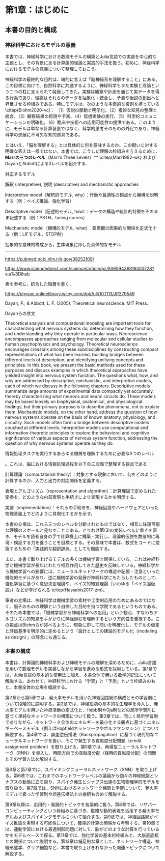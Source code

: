 # 第1章：はじめに
## 本書の目的と構成
### 神経科学におけるモデルの意義
本書では、神経科学における数理モデルの構築とJulia言語での実装を中心的な主題とし、その背景にある計算論的理論と実践的手法を扱う。初めに、神経科学におけるモデルの意義について整理しておこう。

神経科学の最終的な目的は、端的に言えば「脳神経系を理解すること」にある。この目標に向けて、自然科学に共通するように、神経科学もまた実験と理論という二つの柱に支えられて発展してきた。実験は観察や計測を通じて実データを得る行為であり、理論はそれらのデータを抽象化・統合し、予測や仮説の創出へと昇華させる枠組みである。特にモデルは、次のような多面的な役割を担っている \citep{Blohm2020-vc}：
（1）仮説の駆動と明示化、（2）複雑な知見の整理と統合、（3）観察結果の再現や予測、（4）仮想実験の実行、（5）科学的コミュニケーションの明確化、（6）臨床や技術への応用可能性の提供である。このように、モデルは単なる計算装置ではなく、科学的思考そのものの外化であり、神経科学の進展に不可欠な知的道具である。

とはいえ、「脳を理解する」とは具体的に何を意味するのか。この問いに対する明確な答えは一様ではない。本書では、こうした理解の枠組みを与えるために、**Marrの三つのレベル**（Marr’s Three Levels）** \citep{Marr1982-wk} およびDayanとAbbottによる3レベルを紹介する．

対応するモデル


解釈 (interpretive), 説明 (descriptive)  and mechanistic approaches


Interpretive model（解釈的モデル, why）：行動や最適性の観点から機構を説明する（例：ベイズ推論、強化学習）

Descriptive model（記述的モデル, how）：データの構造や統計的特徴をそのまま記述する（例：PSTH、tuning curves）

Mechanistic model（機構的モデル, what）：要素間の因果的な関係を定式化する（例：LIFモデル、STDP則）

抽象的な意味的構成から，生体現象に即した具体的なモデル





---

https://pubmed.ncbi.nlm.nih.gov/38252109/

https://www.sciencedirect.com/science/article/pii/S0959438819300728?via%3Dihub

表を参考に，統合した階層を書く．

https://physoc.onlinelibrary.wiley.com/doi/full/10.1113/JP279549

Dayan, P., & Abbott, L. F. (2005). Theoretical neuroscience. MIT Press.

Dayanらの序文

Theoretical analysis and computational modeling are important tools for characterizing what nervous systems do, determining how they function, and understanding why they operate in particular ways. Neuroscience encompasses approaches ranging from molecular and cellular studies to human psychophysics and psychology. Theoretical neuroscience encourages crosstalk among these subdisciplines by constructing compact representations of what has been learned, building bridges between different levels of description, and identifying unifying concepts and principles. In this book, we present the basic methods used for these purposes and discuss examples in which theoretical approaches have yielded insight into nervous system function. The questions what, how, and why are addressed by descriptive, mechanistic, and interpretive models, each of which we discuss in the following chapters. Descriptive models summarize large amounts of experimental data compactly yet accurately, thereby characterizing what neurons and neural circuits do. These models may be based loosely on biophysical, anatomical, and physiological findings, but their primary purpose is to describe phenomena, not to explain them. Mechanistic models, on the other hand, address the question of how nervous systems operate on the basis of known anatomy, physiology, and circuitry. Such models often form a bridge between descriptive models couched at different levels. Interpretive models use computational and information-theoretic principles to explore the behavioral and cognitive significance of various aspects of nervous system function, addressing the question of why nervous systems operate as they do.

情報処理タスクを実行するあらゆる機械を理解するために必要な3つのレベル



。これは、脳における情報処理過程を以下の三段階で整理する視点である：

計算理論（computational theory）：対象とする現象において、何をどのように計算するのか、入力と出力の対応関係を定義する。

表現とアルゴリズム（representation and algorithm）：計算理論で定められた変換を、どのような内部表現と手続きにより実現するかを明示する。

実装（implementation）：それらの手続きを、神経回路やハードウェアといった物理基盤上でどのように具現化するかを示す。

本書の立場は、これら三つのレベルを分断されたものではなく、相互に往還可能な理解のスケールと見なすことにある。とりわけ第(3)の実装レベルに重きを置き、モデルを読者自身の手で計算機上に構築・実行し、理論的仮説を数値的に再現・検証する力を養うことを目標とする。その意味で本書は、数式をコードに変換するための「実践的な翻訳辞典」としても機能する。

また、本書で取り上げるモデルの多くは機械学習と関係している。これは神経科学と機械学習が長年にわたり相互作用してきた歴史を反映している。神経科学から機械学習への影響には、ニューラルネットワークの構造や記憶・注意といった機能的モデルがあり、逆に機械学習の発展が神経科学にもたらしたものとして、強化学習に基づく意思決定理論や、ベイズ的知覚理論（いわゆる「ベイズ脳仮説」）などが挙げられる \citep{Hassabis2017-zm}。

筆者の立場は、神経科学は機械学習の素材や工学的応用のためにあるのではなく、脳そのものの理解という自律した目的を持つ学問であるというものである。そのため本書では、「機械学習から神経科学への応用」という観点、すなわちアルゴリズム的知見を手がかりに神経過程を理解するという方向性を重視する。この視点はBlohmらが述べるように、現象に即して問いを明確化し、モデルの仮定と評価基準を明示的に定めるという「設計としての建設的モデル化（modeling as design）」の理念にも通じる。



### 本書の構成
本書は、計算論的神経科学および神経モデルの理解を深めるために、Julia言語を用いて数理モデルを実装しながら学習を進める形式を採用している。第1章では、Julia言語の基本的な使用法に加え、本書全体で用いる数学的記法について解説する。あわせて、神経科学における「学習」と「予測」という枠組みのもと、本書全体の立場を概説する。

第2章から第5章では、発火率モデルを用いた神経回路網の構成とその学習則について段階的に説明する。第2章では、神経細胞の基本的な生理学を導入し、発火率モデルを用いた神経活動の定式化と、Hebb則やOja則などの局所学習則に基づく単純なネットワークの構築について扱う。第3章では、同じく局所学習則でありながら、ネットワーク全体のエネルギーを最小化する観点に基づくエネルギーベースモデル（例えばHopfieldネットワークやボルツマンマシン）について解説する。第4章では、誤差逆伝播法（Backpropagation）に基づく現代的なニューラルネットワークを扱い、そこで発生する貢献度分配問題（credit assignment problem）を取り上げる。第5章では、再帰型ニューラルネットワーク（RNN）を導入し、時間方向での貢献度分配（経時的貢献度分配）の問題とその学習方法を解説する。

第6章と第7章では、スパイキングニューラルネットワーク（SNN）を取り上げる。第6章では、これまでのネットワークレベルの議論から個々の神経細胞とシナプスの動態に立ち戻り、スパイク発生とシナプス伝達の生物物理学的モデルを取り扱う。第7章では、SNNにおけるネットワーク構築と学習について、発火率モデルで扱った学習則や誤差伝播法との接続も含めて解説する。

第8章以降は、応用的・発展的トピックを各論的に扱う。第8章では、リザバーコンピューティングという枠組みに基づき、複雑な動的表現を活用する発火率モデルおよびスパイキングモデルについて紹介する。第9章では、神経回路網がベイズ推論を実現する可能性について、確率的計算の関係から考察する。第10章では、運動学習における最適制御問題に対して、脳がどのような計算を行っているかをモデルベースで探る。第11章では、強化学習の基本的枠組みと、大脳基底核との関係について説明する。第12章は補足的な章として、ネットワーク構造、神経形態学、グリア細胞など、本書で取り上げきれなかった関連トピックについて解説する。
